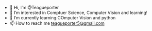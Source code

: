 - 👋 Hi, I’m @Teagueporter
- 👀 I’m interested in Comptuer Science, Computer Vision and learning!
- 🌱 I’m currently learning COmputer Vision and python
- 📫 How to reach me teagueporter5@gmail.com

<!---
Teagueporter/Teagueporter is a ✨ special ✨ repository because its `README.md` (this file) appears on your GitHub profile.
You can click the Preview link to take a look at your changes.
--->
